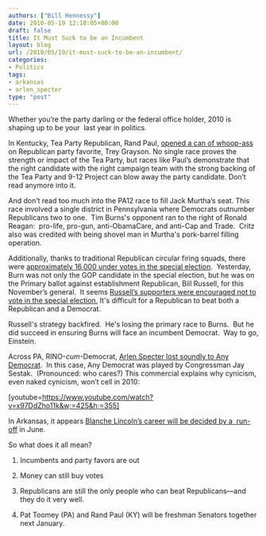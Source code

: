 ```yaml
---
authors: ["Bill Hennessy"]
date: 2010-05-19 12:18:05+00:00
draft: false
title: It Must Suck to be an Incumbent
layout: blog
url: /2010/05/19/it-must-suck-to-be-an-incumbent/
categories:
- Politics
tags:
- arkansas
- arlen_specter
type: "post"
---
```


Whether you’re the party darling or the federal office holder, 2010 is shaping up to be your  last year in politics.

In Kentucky, Tea Party Republican, Rand Paul, [opened a can of whoop-ass](https://www.cbsnews.com/8301-503544_162-20005354-503544.html) on Republican party favorite, Trey Grayson. No single race proves the strength or impact of the Tea Party, but races like Paul’s demonstrate that the right candidate with the right campaign team with the strong backing of the Tea Party and 9-12 Project can blow away the party candidate. Don’t read anymore into it.

And don’t read too much into the PA12 race to fill Jack Murtha’s seat. This race involved a single district in Pennsylvania where Democrats outnumber Republicans two to one.  Tim Burns's opponent ran to the right of Ronald Reagan:  pro-life, pro-gun, anti-ObamaCare, and anti-Cap and Trade.  Critz also was credited with being shovel man in Murtha's pork-barrel filling operation.

Additionally, thanks to traditional Republican circular firing squads, there were [approximately 16,000 under votes in the special election](https://twitter.com/JayCost/statuses/14267608073).  Yesterday, Burn was not only the GOP candidate in the special election, but he was on the Primary ballot against establishment Republican, Bill Russell, for this November’s general.  It seems [Russell’s supporters were encouraged not to vote in the special election.](https://www.nationalreview.com/campaign-spot/55784/pa-12-results-are-bad-gop-just-how-bad) It's difficult for a Republican to beat both a Republican and a Democrat.

Russell's strategy backfired.  He's losing the primary race to Burns.  But he did succeed in ensuring Burns will face an incumbent Democrat.  Way to go, Einstein.

Across PA, RINO-_cum_-Democrat, [Arlen Specter lost soundly to Any Democrat](https://voices.washingtonpost.com/thefix/morning-fix/1-2-3-4.html).  In this case, Any Democrat was played by Congressman Jay Sestak.  (Pronounced: who cares?) This commercial explains why cynicism, even naked cynicism, won’t cell in 2010:





[youtube=https://www.youtube.com/watch?v=x97DdZho11k&w;=425&h;=355]





In Arkansas, it appears [Blanche Lincoln’s career will be decided by a  run-off](https://www.google.com/hostednews/ap/article/ALeqM5jA3RK25168k9lJMBWEsmJL15qQ5gD9FPMCQ00) in June.

So what does it all mean?

1. Incumbents and party favors are out

2. Money can still buy votes

3. Republicans are still the only people who can beat Republicans—and they do it very well.

4. Pat Toomey (PA) and Rand Paul (KY) will be freshman Senators together next January.
